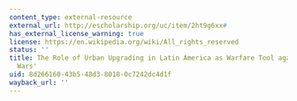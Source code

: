 ```yaml
---
content_type: external-resource
external_url: http://escholarship.org/uc/item/2ht9g6xx#
has_external_license_warning: true
license: https://en.wikipedia.org/wiki/All_rights_reserved
status: ''
title: The Role of Urban Upgrading in Latin America as Warfare Tool against the 'Slums
  Wars'
uid: 8d266160-43b5-48d3-8018-0c7242dc4d1f
wayback_url: ''
---
```

